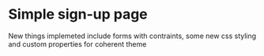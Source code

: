 # Simple sign-up page 

New things implemeted include forms with contraints, some new css styling and custom properties for coherent theme
